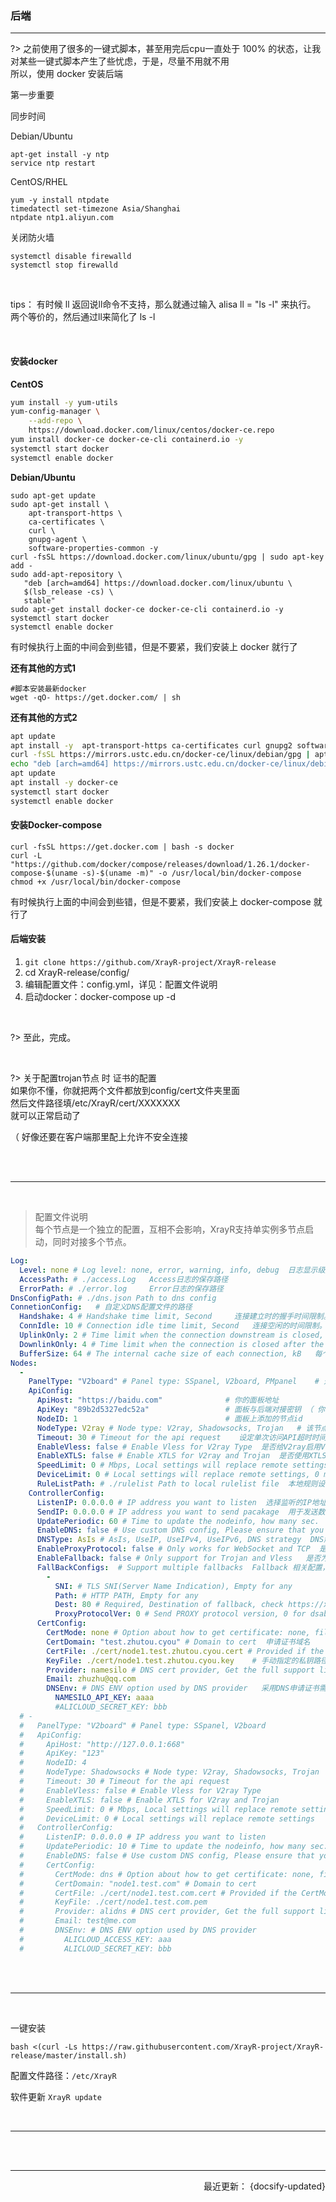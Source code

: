 ### 后端

-------

?> 之前使用了很多的一键式脚本，甚至用完后cpu一直处于 100% 的状态，让我对某些一键式脚本产生了些忧虑，于是，尽量不用就不用 <br>  所以，使用 docker 安装后端



第一步重要

同步时间

Debian/Ubuntu

```shell
apt-get install -y ntp
service ntp restart
```


CentOS/RHEL

```shell
yum -y install ntpdate
timedatectl set-timezone Asia/Shanghai
ntpdate ntp1.aliyun.com
```

关闭防火墙

```shell
systemctl disable firewalld
systemctl stop firewalld
```


<br>


tips： 有时候 ll 返回说ll命令不支持，那么就通过输入 alisa ll = "ls -l" 来执行。 两个等价的，然后通过ll来简化了 ls -l


<br>




#### 安装docker

**CentOS**

```bash
yum install -y yum-utils
yum-config-manager \
    --add-repo \
    https://download.docker.com/linux/centos/docker-ce.repo
yum install docker-ce docker-ce-cli containerd.io -y
systemctl start docker
systemctl enable docker
```

**Debian/Ubuntu**

```shell
sudo apt-get update
sudo apt-get install \
    apt-transport-https \
    ca-certificates \
    curl \
    gnupg-agent \
    software-properties-common -y
curl -fsSL https://download.docker.com/linux/ubuntu/gpg | sudo apt-key add -
sudo add-apt-repository \
   "deb [arch=amd64] https://download.docker.com/linux/ubuntu \
   $(lsb_release -cs) \
   stable"
sudo apt-get install docker-ce docker-ce-cli containerd.io -y
systemctl start docker
systemctl enable docker
```



有时候执行上面的中间会到些错，但是不要紧，我们安装上 docker 就行了

**还有其他的方式1**

```shell
#脚本安装最新docker
wget -qO- https://get.docker.com/ | sh
```


**还有其他的方式2**

```bash
apt update
apt install -y  apt-transport-https ca-certificates curl gnupg2 software-properties-common
curl -fsSL https://mirrors.ustc.edu.cn/docker-ce/linux/debian/gpg | apt-key add -
echo "deb [arch=amd64] https://mirrors.ustc.edu.cn/docker-ce/linux/debian stretch stable" >>/etc/apt/sources.list
apt update
apt install -y docker-ce
systemctl start docker
systemctl enable docker
```


#### 安装Docker-compose

```shell
curl -fsSL https://get.docker.com | bash -s docker
curl -L "https://github.com/docker/compose/releases/download/1.26.1/docker-compose-$(uname -s)-$(uname -m)" -o /usr/local/bin/docker-compose
chmod +x /usr/local/bin/docker-compose
```

有时候执行上面的中间会到些错，但是不要紧，我们安装上 docker-compose 就行了




#### 后端安装

1. `git clone https://github.com/XrayR-project/XrayR-release`
2. cd XrayR-release/config/
3. 编辑配置文件：config.yml，详见：配置文件说明
4. 启动docker：docker-compose up -d



<br>


?> 至此，完成。



<br>


?> 关于配置trojan节点 时 证书的配置 <br>
如果你不懂，你就把两个文件都放到config/cert文件夹里面 <br>
然后文件路径填/etc/XrayR/cert/XXXXXXX  <br>
就可以正常启动了

（ 好像还要在客户端那里配上允许不安全连接




<br>


<br>




------

<br>



>配置文件说明 <br>
> 每个节点是一个独立的配置，互相不会影响，XrayR支持单实例多节点启动，同时对接多个节点。


```yml
Log:
  Level: none # Log level: none, error, warning, info, debug  日志显示级别，none为不显示
  AccessPath: # ./access.Log   Access日志的保存路径
  ErrorPath: # ./error.log     Error日志的保存路径
DnsConfigPath: # ./dns.json Path to dns config
ConnetionConfig:   # 自定义DNS配置文件的路径
  Handshake: 4 # Handshake time limit, Second     连接建立时的握手时间限制。单位为秒。默认值为 4。在入站代理处理一个新连接时，在握手阶段如果使用的时间超过这个时间，则中断该连接。
  ConnIdle: 10 # Connection idle time limit, Second   连接空闲的时间限制。单位为秒。默认值为 10。如果在 ConnIdle 时间内，没有任何数据被传输（包括上行和下行数据），则中断该连接。减少该值有可能可以优化内存占用，但是会导致用户连接延时变高。
  UplinkOnly: 2 # Time limit when the connection downstream is closed, Second   当连接下行线路关闭后的时间限制。单位为秒。默认值为 2。当服务器（如远端网站）关闭下行连接时，出站代理会在等待UplinkOnly时间后中断连接。
  DownlinkOnly: 4 # Time limit when the connection is closed after the uplink is closed, Second   当连接上行线路关闭后的时间限制。单位为秒。默认值为 4。当服务器（如远端网站）关闭上行连接时，出站代理会在等待DownlinkOnly时间后中断连接。
  BufferSize: 64 # The internal cache size of each connection, kB   每个连接的内部缓存大小。单位为 kB。当值为 0 时，内部缓存被禁用。减少该值有可能可以优化内存占用，但有可能导致CPU占用上升
Nodes:
  -
    PanelType: "V2board" # Panel type: SSpanel, V2board, PMpanel    # 选择你的面板类型
    ApiConfig:
      ApiHost: "https://baidu.com"              # 你的面板地址
      ApiKey: "89b2d5327edc52a"                 # 面板与后端对接密钥 （ 你自己设置的
      NodeID: 1                                 # 面板上添加的节点id
      NodeType: V2ray # Node type: V2ray, Shadowsocks, Trojan   # 该节点的类型
      Timeout: 30 # Timeout for the api request    设定单次访问API超时时间，默认5秒
      EnableVless: false # Enable Vless for V2ray Type  是否给V2ray启用Vless协议
      EnableXTLS: false # Enable XTLS for V2ray and Trojan  是否使用XTLS
      SpeedLimit: 0 # Mbps, Local settings will replace remote settings, 0 means disable  单位Mbps, 本地限速设置，会覆盖远程设置，0为不启用
      DeviceLimit: 0 # Local settings will replace remote settings, 0 means disable   本地设备限制，会覆盖远程设置，0为不启用
      RuleListPath: # ./rulelist Path to local rulelist file  本地规则设置，指定本地规则文件路径，规则文件格式
    ControllerConfig:
      ListenIP: 0.0.0.0 # IP address you want to listen  选择监听的IP地址，0.0.0.0会同时监听v6和v4
      SendIP: 0.0.0.0 # IP address you want to send pacakage  用于发送数据的 IP 地址
      UpdatePeriodic: 60 # Time to update the nodeinfo, how many sec.  从前端更新节点、用户信息和上报用户使用信息的间隔，默认60秒
      EnableDNS: false # Use custom DNS config, Please ensure that you set the dns.json well  是否为当前节点启用自定义DNS，默认使用系统DNS
      DNSType: AsIs # AsIs, UseIP, UseIPv4, UseIPv6, DNS strategy  DNS解析类型，AsIs：使用系统DNS，UseIP,UseIPv4,UseIPv6为使用自定义DNS，请确保EnableDNS为true，且正确配置了DnsConfigPath
      EnableProxyProtocol: false # Only works for WebSocket and TCP  是否为当前节点启用ProxyProtocol获取中转IP，只对TCP和WS有效
      EnableFallback: false # Only support for Trojan and Vless   是否为当前节点启用Fallback，只对Vless和Trojan协议有效
      FallBackConfigs:  # Support multiple fallbacks  Fallback 相关配置，请查看 Fallback功能说明
        -
          SNI: # TLS SNI(Server Name Indication), Empty for any
          Path: # HTTP PATH, Empty for any
          Dest: 80 # Required, Destination of fallback, check https://xtls.github.io/config/fallback/ for details.
          ProxyProtocolVer: 0 # Send PROXY protocol version, 0 for dsable
      CertConfig:
        CertMode: none # Option about how to get certificate: none, file, http, dns. Choose "none" will forcedly disable the tls config.   获取证书的方式。file:手动提供，并制定路径。http：通过http申请，需要80端口。dns：使用dns模式申请，需要制定相关dns服务商配置。none：强制关闭tls设置，交由nginx或者caddy处理。
        CertDomain: "test.zhutou.cyou" # Domain to cert  申请证书域名
        CertFile: ./cert/node1.test.zhutou.cyou.cert # Provided if the CertMode is file 手动指定的证书路径
        KeyFile: ./cert/node1.test.zhutou.cyou.key    # 手动指定的私钥路径
        Provider: namesilo # DNS cert provider, Get the full support list here: https://go-acme.github.io/lego/dns/  dns提供商，所有支持的dns提供商请在此获取：https://go-acme.github.io/lego/dns/
        Email: zhuzhu@qq.com
        DNSEnv: # DNS ENV option used by DNS provider   采用DNS申请证书需要的环境变量，请参考上文链接内，自己的dns提供商所需要的参数，填写于此。请注意一行一个，填写时需符合yaml文件格式。
          NAMESILO_API_KEY: aaaa
          #ALICLOUD_SECRET_KEY: bbb
  # -
  #   PanelType: "V2board" # Panel type: SSpanel, V2board
  #   ApiConfig:
  #     ApiHost: "http://127.0.0.1:668"
  #     ApiKey: "123"
  #     NodeID: 4
  #     NodeType: Shadowsocks # Node type: V2ray, Shadowsocks, Trojan
  #     Timeout: 30 # Timeout for the api request
  #     EnableVless: false # Enable Vless for V2ray Type
  #     EnableXTLS: false # Enable XTLS for V2ray and Trojan
  #     SpeedLimit: 0 # Mbps, Local settings will replace remote settings
  #     DeviceLimit: 0 # Local settings will replace remote settings
  #   ControllerConfig:
  #     ListenIP: 0.0.0.0 # IP address you want to listen
  #     UpdatePeriodic: 10 # Time to update the nodeinfo, how many sec.
  #     EnableDNS: false # Use custom DNS config, Please ensure that you set the dns.json well
  #     CertConfig:
  #       CertMode: dns # Option about how to get certificate: none, file, http, dns
  #       CertDomain: "node1.test.com" # Domain to cert
  #       CertFile: ./cert/node1.test.com.cert # Provided if the CertMode is file
  #       KeyFile: ./cert/node1.test.com.pem
  #       Provider: alidns # DNS cert provider, Get the full support list here: https://go-acme.github.io/lego/dns/
  #       Email: test@me.com
  #       DNSEnv: # DNS ENV option used by DNS provider
  #         ALICLOUD_ACCESS_KEY: aaa
  #         ALICLOUD_SECRET_KEY: bbb
```










<br>


<br>

------------------------


<br>

一键安装

```shell
bash <(curl -Ls https://raw.githubusercontent.com/XrayR-project/XrayR-release/master/install.sh)
```

配置文件路径：`/etc/XrayR` 

软件更新 `XrayR update`


<br>


----------------------

<br>



<br>

-------

<p align="right">最近更新： {docsify-updated}</p>




